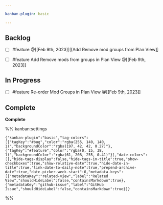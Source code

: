 ```yaml
---

kanban-plugin: basic

---
```


## Backlog

- [ ] #feature @[[Feb 9th, 2023]][[Add Remove mod groups from Plan View]]
- [ ] #feature Add Remove mods from groups in Plan View @[[Feb 9th, 2023]]


## In Progress

- [ ] #feature Re-order Mod Groups in Plan View @[[Feb 9th, 2023]]


## Complete

**Complete**




%% kanban:settings
```
{"kanban-plugin":"basic","tag-colors":[{"tagKey":"#bug","color":"rgba(255, 140, 140, 1)","backgroundColor":"rgba(197, 42, 42, 0.27)"},{"tagKey":"#feature","color":"rgba(0, 15, 38, 1)","backgroundColor":"rgba(61, 208, 255, 0.41)"}],"date-colors":[],"hide-tags-display":false,"hide-tags-in-title":true,"show-checkboxes":true,"show-relative-date":true,"hide-date-in-title":true,"link-date-to-daily-note":true,"prepend-archive-date":true,"date-picker-week-start":0,"metadata-keys":[{"metadataKey":"related-view","label":"Related View","shouldHideLabel":false,"containsMarkdown":true},{"metadataKey":"github-issue","label":"GitHub Issue","shouldHideLabel":false,"containsMarkdown":true}]}
```
%%